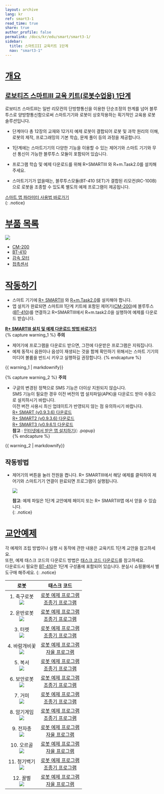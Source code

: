```yaml
---
layout: archive
lang: kr
ref: smart3-1
read_time: true
share: true
author_profile: false
permalink: /docs/kr/edu/smart/smart3-1/
sidebar:
  title: 스마트III 교육키트 1단계
  nav: "smart3-1"
---
```


# [개요](#개요)

## [로보티즈 스마트III 교육 키트(로봇수업용) 1단계](#로보티즈-스마트iii-교육-키트-로봇수업용-1단계)

로보티즈 스마트III는 일반 리모컨의 단방향통신을 이용한 단순조정의 한계를 넘어 블루투스로 양방향통신함으로써 스마트기기와 로봇이 상호작용하는 획기적인 교육용 로봇 솔루션입니다.  

- 단계마다 총 12장의 교재와 12가지 예제 로봇이 결합되어 로봇 및 과학 원리의 이해, 로봇의 제작, 프로그래밍의 기본 학습, 문제 풀이 등의 과정을 제공합니다.

- 1단계에는 스마트기기의 다양한 기능을 이용할 수 있는 제어기와 스마트 기기와 무선 통신이 가능한 블루투스 모듈이 포함되어 있습니다.

- 프로그램 학습 및 예제 다운로드를 위해 R+SMARTIII 와 R+m.Task2.0를 설치해주세요.

- 스마트기기가 없을때는, 블루투스모듈(BT-410 SET)가 결합된 리모컨(RC-100B)으로 로봇을 조종할 수 있도록 별도의 예제 프로그램이 제공됩니다.


[스마트 앱 파라미터 사용법 바로가기]  
{: .notice}

# [부품 목록](#부품-목록)

![](/assets/images/edu/smart/smart3-1_e-manual.jpg)

 - [CM-200]
 - [BT-410]
 - [감속 모터]
 - [접촉센서]

# [작동하기](#작동하기)

- 스마트 기기에 [R+ SMARTIII] 와 [R+m.Task2.0]를 설치해야 합니다.  
- 앱 설치가 완료되면 스마트III 1단계 키트에 포함된 제어기([CM-200])에 블루투스([BT-410])를 연결하고 R+SMARTIII에서 R+m.task2.0을 실행하여 예제를 다운로드 받습니다.  
 
**[R+ SMARTIII 설치 및 예제 다운로드 방법 바로가기](/docs/kr/software/mobile_app/rplussmart/#r-smart-다운로드설치)**  
{% capture warning_1 %}
**주의**  
- 제어기에 프로그램을 다운로드 받으면, 그전에 다운받은 프로그램은 지워집니다.  
- 예제 동작시 음원이나 음성이 재생되는 것을 함께 확인하기 위해서는 스마트 기기의 미디어 볼륨을 반드시 키우고 실행하길 권장합니다.
{% endcapture %}
<div class ="notice--warning">{{ warning_1 | markdownify}}</div>

{% capture warning_2 %}
**주의**  
- 구글의 변경된 정책으로 SMS 기능은 더이상 지원되지 않습니다.  
SMS 기능이 필요한 경우 이전 버전의 앱 설치파일(APK)을 다운로드 받아 수동으로 설치하시기 바랍니다.  
이전 버전 사용시 최신 업데이트가 반영되지 않는 점 유의하시기 바랍니다.  
[R+ SMART (v0.9.3.6) 다운로드](http://www.robotis.com/service/download.php?no=1674)  
[R+ SMART2 (v0.9.3.6) 다운로드](http://www.robotis.com/service/download.php?no=1675)  
[R+ SMART3 (v0.9.6.1) 다운로드](http://www.robotis.com/service/download.php?no=1673)   
**참고** : [인터넷에서 받은 앱 설치하기](/docs/kr/popup/apk_install){: .popup}  
{% endcapture %}
<div class ="notice--warning">{{ warning_2 | markdownify}}</div>

 
## 작동방법

- 제어기의 버튼을 눌러 전원을 켭니다. R+ SMARTIII에서 해당 예제를 클릭하여 제어기와 스마트기기 연결이 완료되면 프로그램이 실행됩니다.  

  ![](/assets/images/edu/smart/cm_200_7.jpg)

  **참고**: 예제 파일은 1단계 교안예제 페이지 또는 R+ SMARTIII앱 에서 얻을 수 있습니다.  
  {: .notice}

# [교안예제](#교안예제)

각 예제의 조립 방법이나 실행 시 동작에 관한 내용은 교육키트 1단계 교안을 참고하세요.  
또한, 예제 태스크 코드의 다운로드 방법은 [태스크 코드 다운로드]를 참고하세요.  
다운로드시 필요한 [BT-410]은 1단계 구성품에 포함되어 있습니다. 분실시 쇼핑몰에서 별도구매 해주세요.
{: .notice}

|                               로봇                                |                                                    태스크 코드                                                    |
|:-----------------------------------------------------------------:|:-----------------------------------------------------------------------------------------------------------------:|
| 1. 축구로봇<br />![](/assets/images/edu/smart/1_soccer_robot.png) |     [로봇 예제 프로그램][01_smart3_L1_Soccer_kr.tskx]<br />[조종기 프로그램][03_smart3_L1_Soccer_RC_kr.tskx]      |
| 2. 운반로봇<br />![](/assets/images/edu/smart/1_transporter.png)  | [로봇 예제 프로그램][01_smart3_L1_Transporter_kr.tskx]<br />[조종기 프로그램][03_smart3_L1_Transpoter_RC_kr.tskx] |
|     3. 터렛<br />![](/assets/images/edu/smart/1_shooter.png)      |     [로봇 예제 프로그램][01_smart3_L1_Turret_kr.tskx]<br />[조종기 프로그램][03_smart3_L1_Turret_RC_kr.tskx]      |
|   4. 바람개비꽃<br />![](/assets/images/edu/smart/1_flower.png)   |      [로봇 예제 프로그램][01_smart3_L1_Flower_kr.tskx]<br />[자율 프로그램][03_smart3_L1_Flower_AI_kr.tskx]       |
|   5. 복서<br />![](/assets/images/edu/smart/1_boxing_robot.png)   |      [로봇 예제 프로그램][01_smart3_L1_Boxer_kr.tskx]<br />[조종기 프로그램][03_smart3_L1_Boxer_RC_kr.tskx]       |
|   6. 보안로봇<br />![](/assets/images/edu/smart/1_security.png)   |   [로봇 예제 프로그램][01_smart3_L1_Security_kr.tskx]<br />[조종기 프로그램][03_smart3_L1_Security_RC_kr.tskx]    |
|      7. 거미<br />![](/assets/images/edu/smart/1_spider.png)      |     [로봇 예제 프로그램][01_smart3_L1_Spider_kr.tskx]<br />[조종기 프로그램][03_smart3_L1_Spider_RC_kr.tskx]      |
|    8. 암기게임<br />![](/assets/images/edu/smart/1_memory.png)    |     [로봇 예제 프로그램][01_smart3_L1_Memory_kr.tskx]<br />[조종기 프로그램][03_smart3_L1_Memory_RC_kr.tskx]      |
|    9. 전자총<br />![](/assets/images/edu/smart/1_smartgun.png)    |  [로봇 예제 프로그램][01_smart3_L1_Electrogun_kr.tskx]<br />[자율 프로그램][03_smart3_L1_Electrogun_AI_kr.tskx]   |
|   10. 오르골<br />![](/assets/images/edu/smart/1_music_box.png)   |       [로봇 예제 프로그램][01_smart3_L1_Orgel_kr.tskx]<br />[자율 프로그램][03_smart3_L1_Orgel_AI_kr.tskx]        |
|  11. 청기백기<br />![](/assets/images/edu/smart/1_flaggame.png)   |       [로봇 예제 프로그램][01_smart3_L1_Flag_kr.tskx]<br />[조종기 프로그램][03_smart3_L1_Flag_RC_kr.tskx]        |
|  12. 꿀벌<br />![](/assets/images/edu/smart/1_dancingrobot.png)   | [로봇 예제 프로그램][01_smart3_L1_Dancing_Bee_kr.tskx]<br />[자율 프로그램][03_smart3_L1_Dancing_Bee_AI_kr.tskx]  |


[스마트 앱 파라미터 사용법 바로가기]: /docs/kr/software/rplus1/task/task_misc/#스마트앱-파라미터
[CM-200]: /docs/kr/parts/controller/cm-200/
[BT-410]: /docs/kr/parts/communication/bt-410/
[감속 모터]: /docs/kr/parts/motor/gm-10a/
[접촉센서]: /docs/kr/parts/sensor/ts-10/
[R+ SMARTIII 설치 및 예제 다운로드 방법 바로가기]: /docs/kr/software/mobile_app/rplussmart/#r-smart-다운로드설치
[R+ SMARTIII]: /docs/kr/software/mobile_app/rplussmart/
[R+m.Task2.0]: /docs/kr/software/rplus_mobile/mtask20/
[태스크 코드 다운로드]: /docs/kr/faq/download_task_code/
[01_smart3_L1_Soccer_kr.tskx]: http://www.robotis.com/service/download.php?no=1044
[03_smart3_L1_Soccer_RC_kr.tskx]: http://www.robotis.com/service/download.php?no=1056
[01_smart3_L1_Transporter_kr.tskx]: http://www.robotis.com/service/download.php?no=1046
[03_smart3_L1_Transpoter_RC_kr.tskx]: http://www.robotis.com/service/download.php?no=1058
[01_smart3_L1_Turret_kr.tskx]: http://www.robotis.com/service/download.php?no=1047
[03_smart3_L1_Turret_RC_kr.tskx]: http://www.robotis.com/service/download.php?no=1059
[01_smart3_L1_Flower_kr.tskx]: http://www.robotis.com/service/download.php?no=1040
[03_smart3_L1_Flower_AI_kr.tskx]: http://www.robotis.com/service/download.php?no=1052
[01_smart3_L1_Boxer_kr.tskx]: http://www.robotis.com/service/download.php?no=1036
[03_smart3_L1_Boxer_RC_kr.tskx]: http://www.robotis.com/service/download.php?no=1048
[01_smart3_L1_Security_kr.tskx]: http://www.robotis.com/service/download.php?no=1043
[03_smart3_L1_Security_RC_kr.tskx]: http://www.robotis.com/service/download.php?no=1055
[01_smart3_L1_Spider_kr.tskx]: http://www.robotis.com/service/download.php?no=1045
[03_smart3_L1_Spider_RC_kr.tskx]: http://www.robotis.com/service/download.php?no=1057
[01_smart3_L1_Memory_kr.tskx]: http://www.robotis.com/service/download.php?no=1041
[03_smart3_L1_Memory_RC_kr.tskx]: http://www.robotis.com/service/download.php?no=1053
[01_smart3_L1_Electrogun_kr.tskx]: http://www.robotis.com/service/download.php?no=1038
[03_smart3_L1_Electrogun_AI_kr.tskx]: http://www.robotis.com/service/download.php?no=1050
[01_smart3_L1_Orgel_kr.tskx]: http://www.robotis.com/service/download.php?no=1042
[03_smart3_L1_Orgel_AI_kr.tskx]: http://www.robotis.com/service/download.php?no=1054
[01_smart3_L1_Flag_kr.tskx]: http://www.robotis.com/service/download.php?no=1039
[03_smart3_L1_Flag_RC_kr.tskx]: http://www.robotis.com/service/download.php?no=1051
[01_smart3_L1_Dancing_Bee_kr.tskx]: http://www.robotis.com/service/download.php?no=1037
[03_smart3_L1_Dancing_Bee_AI_kr.tskx]: http://www.robotis.com/service/download.php?no=1049
